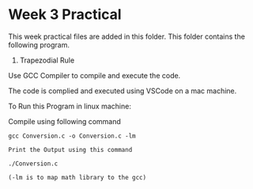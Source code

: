 # Week 3 Practical

This week practical files are added in this folder.
This folder contains the following program.

1. Trapezodial Rule

Use GCC Compiler to compile and execute the code.

The code is complied and executed using VSCode on a mac machine.

To Run this Program in linux machine:

Compile using following command

    gcc Conversion.c -o Conversion.c -lm

    Print the Output using this command

    ./Conversion.c

    (-lm is to map math library to the gcc)
